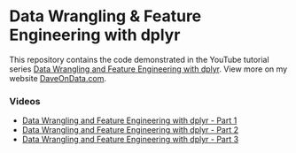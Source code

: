 # Data Wrangling & Feature Engineering with dplyr

This repository contains the code demonstrated in the YouTube tutorial series [Data Wrangling and Feature Engineering with dplyr](https://www.youtube.com/playlist?list=PLTJTBoU5HOCS0S_OrfrQTPu2ZxsjAzZiu).  View more on my website [DaveOnData.com](http://daveondata.com).

### Videos

- [Data Wrangling and Feature Engineering with dplyr - Part 1](https://youtu.be/Ds6arVTWwDc)
- [Data Wrangling and Feature Engineering with dplyr - Part 2](https://youtu.be/NXVSh6gxoJc)
- [Data Wrangling and Feature Engineering with dplyr - Part 3](https://youtu.be/yghBmuBxeH8)